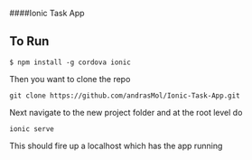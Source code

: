 ####Ionic Task App

## To Run
```
$ npm install -g cordova ionic
```
Then you want to clone the repo
```
git clone https://github.com/andrasMol/Ionic-Task-App.git
```
Next navigate to the new project folder and at the root level do
```
ionic serve
```
This should fire up a localhost which has the app running
